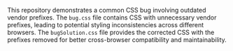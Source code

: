 This repository demonstrates a common CSS bug involving outdated vendor prefixes. The `bug.css` file contains CSS with unnecessary vendor prefixes, leading to potential styling inconsistencies across different browsers. The `bugSolution.css` file provides the corrected CSS with the prefixes removed for better cross-browser compatibility and maintainability.